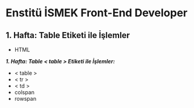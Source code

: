 # Enstitü İSMEK Front-End Developer

## 1. Hafta: Table Etiketi ile İşlemler

- HTML

<b><i>1. Hafta: Table < table > Etiketi ile İşlemler:</i></b>

- < table >
- < tr >
- < td >
- colspan
- rowspan


